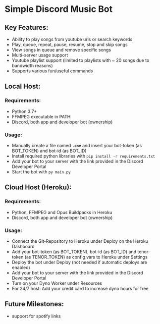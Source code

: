 # Simple Discord Music Bot

## Key Features:
* Ability to play songs from youtube urls or search keywords
* Play, queue, repeat, pause, resume, stop and skip songs
* View songs in queue and remove specific songs
* Multi-server usage support
* Youtube playlist support (limited to playlists with ~ 20 songs due to bandwidth reasons)
* Supports various fun/useful commands

## Local Host:
### Requirements:
* Python 3.7+
* FFMPEG executable in PATH
* Discord, both app and developer bot (ownership)

### Usage:
* Manually create a file named **`.env`** and insert your bot-token (as BOT_TOKEN) and bot-id (as BOT_ID)
* Install required python libraries with ```pip install -r requirements.txt```
* Add your bot to your server with the link provided in the Discord Developer Portal
* Start the bot with ```py main.py```

## Cloud Host (Heroku):
### Requirements:
* Python, FFMPEG and Opus Buildpacks in Heroku
* Discord, both app and developer bot (ownership)

### Usage:
* Connect the Git-Repository to Heroku under Deploy on the Heroku Dashboard
* Add your bot-token (as BOT_TOKEN), bot-id (as BOT_ID) and tenor-token (as TENOR_TOKEN) as config vars to Heroku under Settings
* Deploy the bot under Deploy (not needed if automatic deploys are enabled)
* Add your bot to your server with the link provided in the Discord Developer Portal
* Turn on your Dyno Worker under Resources
* For 24/7 host: Add your credit card to increase dyno hours for free

## Future Milestones:
* support for spotify links
